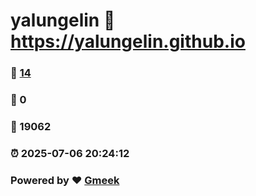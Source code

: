 # yalungelin :link: https://yalungelin.github.io 
### :page_facing_up: [14](https://yalungelin.github.io/tag.html) 
### :speech_balloon: 0 
### :hibiscus: 19062 
### :alarm_clock: 2025-07-06 20:24:12 
### Powered by :heart: [Gmeek](https://github.com/Meekdai/Gmeek)
